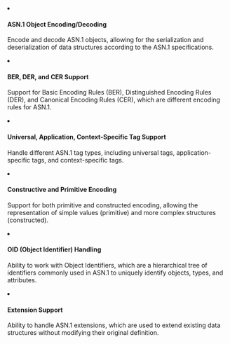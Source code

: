 <li>

#### ASN.1 Object Encoding/Decoding

Encode and decode ASN.1 objects, allowing for the serialization and deserialization of data structures according to the ASN.1 specifications.

</li>

<li>

#### BER, DER, and CER Support

Support for Basic Encoding Rules (BER), Distinguished Encoding Rules (DER), and Canonical Encoding Rules (CER), which are different encoding rules for ASN.1.

</li>

<li>

#### Universal, Application, Context-Specific Tag Support

Handle different ASN.1 tag types, including universal tags, application-specific tags, and context-specific tags.

</li>

<li>

#### Constructive and Primitive Encoding

Support for both primitive and constructed encoding, allowing the representation of simple values (primitive) and more complex structures (constructed).

</li>

<li>

#### OID (Object Identifier) Handling

Ability to work with Object Identifiers, which are a hierarchical tree of identifiers commonly used in ASN.1 to uniquely identify objects, types, and attributes.

</li>

<li>

#### Extension Support

Ability to handle ASN.1 extensions, which are used to extend existing data structures without modifying their original definition.

</li>
